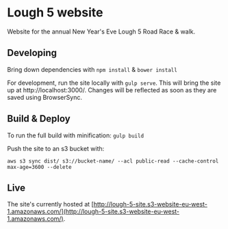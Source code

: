 # Lough 5 website

Website for the annual New Year's Eve Lough 5 Road Race & walk.

## Developing

Bring down dependencies with `npm install` & `bower install`

For development, run the site locally with `gulp serve`. This will bring the site up at http://localhost:3000/. Changes will be reflected as soon as they are saved using BrowserSync.

## Build & Deploy

To run the full build with minification: `gulp build`

Push the site to an s3 bucket with:

`aws s3 sync dist/ s3://bucket-name/ --acl public-read --cache-control max-age=3600 --delete`

## Live

The site's currently hosted at [http://lough-5-site.s3-website-eu-west-1.amazonaws.com/](http://lough-5-site.s3-website-eu-west-1.amazonaws.com/).